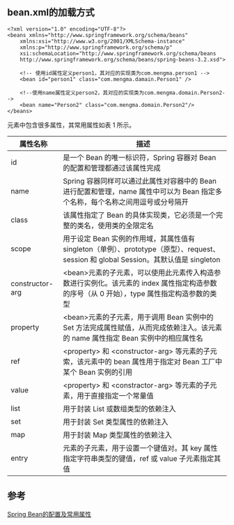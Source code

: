 ## bean.xml的加载方式

`````
<?xml version="1.0" encoding="UTF-8"?>
<beans xmlns="http://www.springframework.org/schema/beans"
    xmlns:xsi="http://www.w3.org/2001/XMLSchema-instance" 
    xmlns:p="http://www.springframework.org/schema/p"
    xsi:schemaLocation="http://www.springframework.org/schema/beans
    http://www.springframework.org/schema/beans/spring-beans-3.2.xsd">

    <!-- 使用id属性定义person1，其对应的实现类为com.mengma.person1 -->
    <bean id="person1" class="com.mengma.damain.Person1" />
    
    <!--使用name属性定义person2，其对应的实现类为com.mengma.domain.Person2-->
    <bean name="Person2" class="com.mengma.domain.Person2"/>
</beans>
`````


<bean> 元素中包含很多属性，其常用属性如表 1 所示。

|属性名称|描述|
|-|-|
|id|是一个 Bean 的唯一标识符，Spring 容器对 Bean 的配置和管理都通过该属性完成|
|name |Spring 容器同样可以通过此属性对容器中的 Bean 进行配置和管理，name 属性中可以为 Bean 指定多个名称，每个名称之间用逗号或分号隔开|
|class|该属性指定了 Bean 的具体实现类，它必须是一个完整的类名，使用类的全限定名|
|scope|用于设定 Bean 实例的作用域，其属性值有 singleton（单例）、prototype（原型）、request、session 和 global Session。其默认值是 singleton|
|constructor-arg|\<bean>元素的子元素，可以使用此元素传入构造参数进行实例化。该元素的 index 属性指定构造参数的序号（从 0 开始），type 属性指定构造参数的类型|
|property|\<bean>元素的子元素，用于调用 Bean 实例中的 Set 方法完成属性赋值，从而完成依赖注入。该元素的 name 属性指定 Bean 实例中的相应属性名 |
|ref|\<property> 和 \<constructor-arg> 等元素的子元索，该元素中的 bean 属性用于指定对 Bean 工厂中某个 Bean 实例的引用|
|value| \<property> 和 \<constractor-arg> 等元素的子元素，用于直接指定一个常量值|
|list| 用于封装 List 或数组类型的依赖注入|
|set |用于封装 Set 类型属性的依赖注入 |
|map |用于封装 Map 类型属性的依赖注入 |
|entry |<map> 元素的子元素，用于设置一个键值对。其 key 属性指定字符串类型的键值，ref 或 value 子元素指定其值|

## 参考
[Spring Bean的配置及常用属性](http://c.biancheng.net/view/4254.html)